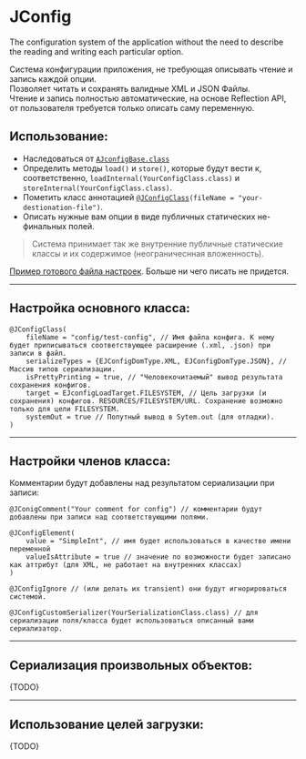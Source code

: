 JConfig
=======
The configuration system of the application without the need to describe the reading and writing each particular option.

Система конфигурации приложения, не требующая описывать чтение и запись каждой опции.  
Позволяет читать и сохранять валидные XML и JSON Файлы.  
Чтение и запись полностью автоматические, на основе Reflection API, от пользователя требуется только описать саму переменную.  


Использование:
--------------
- Наследоваться от [`AJconfigBase.class`](https://github.com/Relvl/JConfig/blob/master/src/johnson/jconfig/AJconfigBase.java)
- Определить методы `load()` и `store()`, которые будут вести к, соответственно, `loadInternal(YourConfigClass.class)` и `storeInternal(YourConfigClass.class)`.
- Пометить класс аннотацией [`@JConfigClass`](https://github.com/Relvl/JConfig/blob/master/src/johnson/jconfig/annotations/JConfigClass.java)`(fileName = "your-destionation-file")`.
- Описать нужные вам опции в виде публичных статических не-финальных полей.

>Система принимает так же внутренние публичные статические классы и их содержимое (неограничеснная вложенность).

[Пример готового файла настроек](https://github.com/Relvl/JConfig/blob/master/src-test/johnson/test/TestConfig.java "Ссылка на файл в репозитории"). Больше ни чего писать не придется.

***
Настройка основного класса:
---------------------------
    @JConfigClass(
        fileName = "config/test-config", // Имя файла конфига. К нему будет приписываться соответствующее расширение (.xml, .json) при записи в файл.
        serializeTypes = {EJConfigDomType.XML, EJConfigDomType.JSON}, // Массив типов сериализации.
        isPrettyPrinting = true, // "Человекочитаемый" вывод результата сохранения конфигов.
        target = EJconfigLoadTarget.FILESYSTEM, // Цель загрузки (и сохранения) конфигов. RESOURCES/FILESYSTEM/URL. Сохранение возможно только для цели FILESYSTEM.
        systemOut = true // Попутный вывод в Sytem.out (для отладки).
    )

***
Настройки членов класса:
------------------------
Комментарии будут добавлены над результатом сериализации при записи:

    @JConigComment("Your comment for config") // комментарии будут добавлены при записи над соответствующими полями.

    @JConfigElement(
        value = "SimpleInt", // имя будет использоваться в качестве имени переменной
        valueIsAttribute = true // значение по возможности будет записано как аттрибут (для XML, не работает на внутренних классах)
    )

    @JConfigIgnore // (или делать их transient) они будут игнорироваться системой.
    
    @JConfigCustomSerializer(YourSerializationClass.class) // для сериализации поля/класса будет использоваться описанный вами сериализатор.

***
Сериализация произвольных объектов:
-----------------------------------
{TODO}

***
Использование целей загрузки:
-----------------------------
{TODO}


